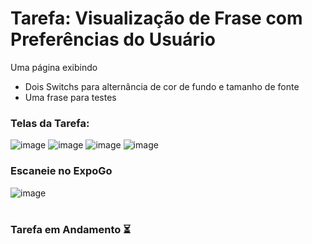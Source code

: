 # Tarefa: Visualização de Frase com Preferências do Usuário

Uma página exibindo
  - Dois Switchs para alternância de cor de fundo e tamanho de fonte
  - Uma frase para testes

<h3>Telas da Tarefa:</h3>

![image](https://github.com/EricKida/ProgDispMobiles/assets/51220926/08756bdf-01a3-407c-98ef-4ec3cbf14992)
![image](https://github.com/EricKida/ProgDispMobiles/assets/51220926/082af82f-0dfe-4abc-bf97-ff10270e3b5c)
![image](https://github.com/EricKida/ProgDispMobiles/assets/51220926/ec1711ed-4272-42b7-8d22-25ff514c2e90)
![image](https://github.com/EricKida/ProgDispMobiles/assets/51220926/512db7b1-719a-41d6-897c-26de8a9ea8fc)

<h3>Escaneie no ExpoGo</h3>

![image](https://github.com/EricKida/ProgDispMobiles/assets/51220926/0d65d45b-7029-4b28-99ab-92ee684ab2f3)

#
<h3>Tarefa em Andamento ⏳️</h3>

